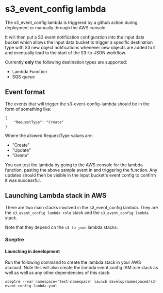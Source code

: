 # s3_event_config lambda

The s3_event_config lambda is triggered by a github action during deployment or manually through the AWS console.

It will then put a S3 event notification configuration into
the input data bucket which allows the input data bucket to
trigger a specific destination type with S3 new object notifications whenever new objects are added
to it and eventually lead to the start of the S3-to-JSON workflow.

Currently **only** the following destination types are supported:

- Lambda Function
- SQS queue

## Event format

The events that will trigger the s3-event-config-lambda
should be in the form of something like:

```
{
    "RequestType": "Create"
}
```

Where the allowed RequestType values are:
- "Create"
- "Update"
- "Delete"

You can test the lambda by going to the AWS console for the lambda function, pasting the above sample event in and triggering the function. Any updates should then be visible in the input bucket's event config to confirm it was successful.

## Launching Lambda stack in AWS

There are two main stacks involved in the s3_event_config lambda. They are the
`s3_event_config lambda role` stack and the `s3_event_config lambda` stack.

Note that they depend on the `s3 to json` lambda stacks.

### Sceptre

#### Launching in development

Run the following command to create the lambda stack in your AWS account. Note this will
also create the lambda event config IAM role stack as well as well as any other dependencies of this stack:

```shell script
sceptre --var namespace='test-namespace' launch develop/namespaced/s3-event-config-lambda.yaml
```

